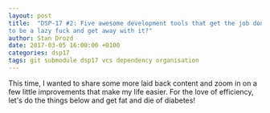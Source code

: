 ```yaml
---
layout: post
title:  "DSP-17 #2: Five awesome development tools that get the job done, or How
to be a lazy fuck and get away with it?"
author: Stan Drozd
date: 2017-03-05 16:00:00 +0100
categories: dsp17
tags: git submodule dsp17 vcs dependency organisation
---
```

This time, I wanted to share some more laid back content and zoom in on a few
little improvements that make my life easier. For the love of efficiency, let's
do the things below and get fat and die of diabetes!

# 
